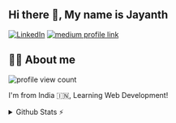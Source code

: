 ## Hi there 👋, My name is Jayanth


[![LinkedIn](https://img.shields.io/badge/LinkedIn-0A66C2?&style=for-the-badge&logo=linkedin&logoColor=white)](https://www.linkedin.com/in/rsjayanth/)
[![medium profile link](https://img.shields.io/badge/Medium-12100E?style=for-the-badge&logo=medium&logoColor=white)](https://medium.com/@rsjaynth)


## 🙋‍♂️ About me

![profile view count](https://komarev.com/ghpvc/?username=rsjaynth)

I'm from India 🇮🇳, Learning Web Development!

<details>
  <summary>Github Stats ⚡</summary>
  
  <a href="#">![Github stats](https://github-readme-stats.vercel.app/api?username=rsjaynth&theme=blueberry&count_private=true&hide_border=true&line_height=20)</a>
  <a href="#">![Top Langs](https://github-readme-stats.vercel.app/api/top-langs/?username=rsjaynth&layout=compact&theme=blueberry&count_private=true&hide_border=true)</a>
</details>





